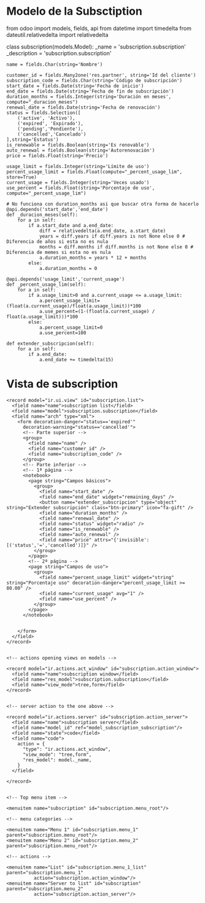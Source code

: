 # Modelo de la Subsctiption


from odoo import models, fields, api
from datetime import timedelta
from dateutil.relativedelta import relativedelta

class subscription(models.Model):
    _name = 'subscription.subscription'
    _description = 'subscription.subscription'

    name = fields.Char(string='Nombre')

    customer_id = fields.Many2one('res.partner', string='Id del cliente')
    subscription_code = fields.Char(string='Código de subscripción')
    start_date = fields.Date(string='Fecha de inicio')
    end_date = fields.Date(string='Fecha de fin de subscripción')
    duration_months = fields.Integer(string='Duración en meses', compute="_duracion_meses")  
    renewal_date = fields.Date(string='Fecha de renovación')
    status = fields.Selection([
        ('active', 'Activo'),
        ('expired', 'Expirado'),
        ('pending','Pendiente'),
        ('cancelled','Cancelado')
    ],string='Estatus')
    is_renewable = fields.Boolean(string='Es renovable')
    auto_renewal = fields.Boolean(string='Autorenovación')
    price = fields.Float(string='Precio')

    usage_limit = fields.Integer(string='Límite de uso')
    percent_usage_limit = fields.Float(compute="_percent_usage_lim", store=True)
    current_usage = fields.Integer(string='Veces usado')
    use_percent = fields.Float(string='Porcentaje de uso', compute="_percent_usage_lim")

    # No funciona con duration_months asi que buscar otra forma de hacerlo
    @api.depends('start_date','end_date')
    def _duracion_meses(self):
        for a in self:
            if a.start_date and a.end_date:
                diff = relativedelta(a.end_date, a.start_date)
                years = diff.years if diff.years is not None else 0 # Diferencia de años si esta no es nula
                months = diff.months if diff.months is not None else 0 # Diferencia de memes si esta no es nula
                a.duration_months = years * 12 + months
            else:
                a.duration_months = 0
    
    @api.depends('usage_limit','current_usage')
    def _percent_usage_lim(self):
        for a in self:
            if a.usage_limit>0 and a.current_usage <= a.usage_limit:
                a.percent_usage_limit=(float(a.current_usage)/float(a.usage_limit))*100
                a.use_percent=(1-(float(a.current_usage) / float(a.usage_limit)))*100
            else:
                a.percent_usage_limit=0
                a.use_percent=100
    
    def extender_subscripcion(self):
        for a in self:
            if a.end_date:
                a.end_date += timedelta(15)
                
# Vista de subscription
<odoo>
  <data>
    <!-- explicit list view definition -->

    <record model="ir.ui.view" id="subscription.list">
      <field name="name">subscription list</field>
      <field name="model">subscription.subscription</field>
      <field name="arch" type="xml">
        <form decoration-danger="status=='expired'"
          decoration-warning="status=='cancelled'">
          <!-- Parte superior -->
          <group>
            <field name="name" />
            <field name="customer_id" />
            <field name="subscription_code" />
          </group>
          <!-- Parte inferior -->
          <!-- 1ª página -->
          <notebook>
            <page string="Campos básicos">
              <group>
                <field name="start_date" />
                <field name="end_date" widget="remaining_days" />
                <button name="extender_subscripcion" type="object" string="Extender subscripción" class="btn-primary" icon="fa-gift" />
                <field name="duration_months" />
                <field name="renewal_date" />
                <field name="status" widget="radio" />
                <field name="is_renewable" />
                <field name="auto_renewal" />
                <field name="price" attrs="{'invisible':[('status','=','cancelled')]}" />
              </group>
            </page>
            <!-- 2ª página -->
            <page string="Campos de uso">
              <group>
                <field name="percent_usage_limit" widget="string" string="Porcentaje uso" decoration-danger="percent_usage_limit >= 80.00" />
                <field name="current_usage" avg="1" />
                <field name="use_percent" />
              </group>
            </page>
          </notebook>

          
        </form>
      </field>
    </record>


    <!-- actions opening views on models -->

    <record model="ir.actions.act_window" id="subscription.action_window">
      <field name="name">subscription window</field>
      <field name="res_model">subscription.subscription</field>
      <field name="view_mode">tree,form</field>
    </record>


    <!-- server action to the one above -->

    <record model="ir.actions.server" id="subscription.action_server">
      <field name="name">subscription server</field>
      <field name="model_id" ref="model_subscription_subscription"/>
      <field name="state">code</field>
      <field name="code">
        action = {
          "type": "ir.actions.act_window",
          "view_mode": "tree,form",
          "res_model": model._name,
        }
      </field>
      
    </record>


    <!-- Top menu item -->

    <menuitem name="subscription" id="subscription.menu_root"/>

    <!-- menu categories -->

    <menuitem name="Menu 1" id="subscription.menu_1" parent="subscription.menu_root"/>
    <menuitem name="Menu 2" id="subscription.menu_2" parent="subscription.menu_root"/>

    <!-- actions -->

    <menuitem name="List" id="subscription.menu_1_list" parent="subscription.menu_1"
              action="subscription.action_window"/>
    <menuitem name="Server to list" id="subscription" parent="subscription.menu_2"
              action="subscription.action_server"/>

  </data>
</odoo>